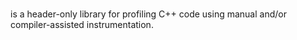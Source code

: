 # <project-name>

<project-name> is a header-only library for profiling C++ code using manual
and/or compiler-assisted instrumentation.
